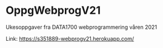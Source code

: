 # OppgWebprogV21
Ukesoppgaver fra DATA1700 webprogrammering våren 2021 <br>

Link: https://s351889-webprogv21.herokuapp.com/
